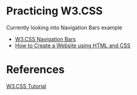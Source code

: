 # Practicing W3.CSS

Currently looking into Navigation Bars example

- [W3.CSS Navigation Bars][3]
- [How to Create a Website using HTML and CSS][1]

# References

[W3.CSS Tutorial][2]

[1]: https://www.browserstack.com/guide/build-a-website-using-html-css
[2]: https://www.w3schools.com/w3css/default.asp
[3]: https://www.w3schools.com/w3css/w3css_navigation.asp
